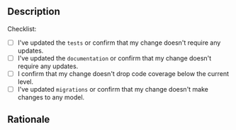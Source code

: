 <!-- Thank you for helping us out: your contribution means a great deal to the project and the community as a whole! -->


## Description

<!-- What are you proposing? -->

Checklist:

- [ ] I've updated the `tests` or confirm that my change doesn't require any updates.
- [ ] I've updated the `documentation` or confirm that my change doesn't require any updates.
- [ ] I confirm that my change doesn't drop code coverage below the current level.
- [ ] I've updated `migrations` or confirm that my change doesn't make changes to any model.

## Rationale

<!-- 
Why does this project need the change you're proposing? 
If this pull request fixes an open issue, don't forget to link it with `Fix #NNNN` 
-->
